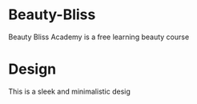 # Beauty-Bliss

Beauty Bliss Academy is a free learning beauty course

# Design

This is a sleek and minimalistic desig
